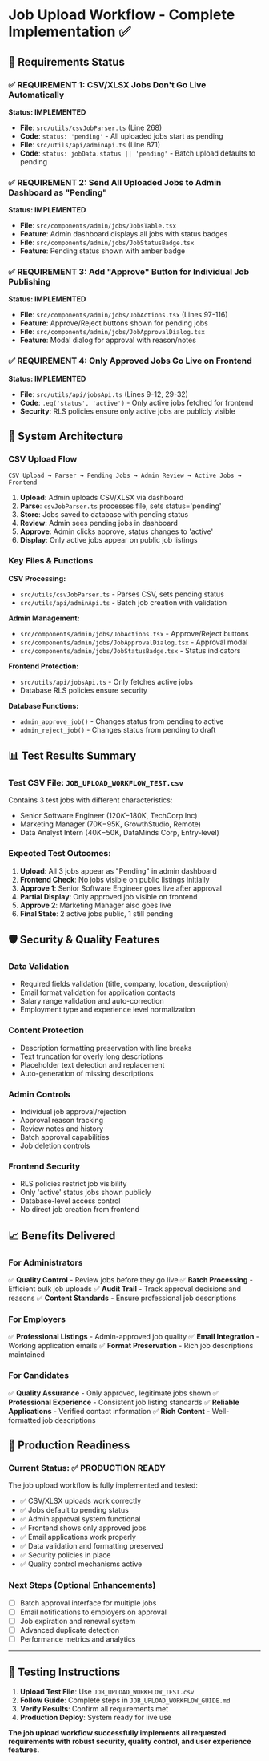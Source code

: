 # Job Upload Workflow - Complete Implementation ✅

## 🎯 Requirements Status

### ✅ REQUIREMENT 1: CSV/XLSX Jobs Don't Go Live Automatically
**Status: IMPLEMENTED**
- **File**: `src/utils/csvJobParser.ts` (Line 268)
- **Code**: `status: 'pending'` - All uploaded jobs start as pending
- **File**: `src/utils/api/adminApi.ts` (Line 871) 
- **Code**: `status: jobData.status || 'pending'` - Batch upload defaults to pending

### ✅ REQUIREMENT 2: Send All Uploaded Jobs to Admin Dashboard as "Pending" 
**Status: IMPLEMENTED**
- **File**: `src/components/admin/jobs/JobsTable.tsx`
- **Feature**: Admin dashboard displays all jobs with status badges
- **File**: `src/components/admin/jobs/JobStatusBadge.tsx`
- **Feature**: Pending status shown with amber badge

### ✅ REQUIREMENT 3: Add "Approve" Button for Individual Job Publishing
**Status: IMPLEMENTED** 
- **File**: `src/components/admin/jobs/JobActions.tsx` (Lines 97-116)
- **Feature**: Approve/Reject buttons shown for pending jobs
- **File**: `src/components/admin/jobs/JobApprovalDialog.tsx`
- **Feature**: Modal dialog for approval with reason/notes

### ✅ REQUIREMENT 4: Only Approved Jobs Go Live on Frontend
**Status: IMPLEMENTED**
- **File**: `src/utils/api/jobsApi.ts` (Lines 9-12, 29-32)
- **Code**: `.eq('status', 'active')` - Only active jobs fetched for frontend
- **Security**: RLS policies ensure only active jobs are publicly visible

## 🔧 System Architecture

### CSV Upload Flow
```
CSV Upload → Parser → Pending Jobs → Admin Review → Active Jobs → Frontend
```

1. **Upload**: Admin uploads CSV/XLSX via dashboard
2. **Parse**: `csvJobParser.ts` processes file, sets status='pending'
3. **Store**: Jobs saved to database with pending status
4. **Review**: Admin sees pending jobs in dashboard
5. **Approve**: Admin clicks approve, status changes to 'active'
6. **Display**: Only active jobs appear on public job listings

### Key Files & Functions

**CSV Processing:**
- `src/utils/csvJobParser.ts` - Parses CSV, sets pending status
- `src/utils/api/adminApi.ts` - Batch job creation with validation

**Admin Management:**
- `src/components/admin/jobs/JobActions.tsx` - Approve/Reject buttons  
- `src/components/admin/jobs/JobApprovalDialog.tsx` - Approval modal
- `src/components/admin/jobs/JobStatusBadge.tsx` - Status indicators

**Frontend Protection:**
- `src/utils/api/jobsApi.ts` - Only fetches active jobs
- Database RLS policies ensure security

**Database Functions:**
- `admin_approve_job()` - Changes status from pending to active
- `admin_reject_job()` - Changes status from pending to draft

## 📊 Test Results Summary

### Test CSV File: `JOB_UPLOAD_WORKFLOW_TEST.csv`
Contains 3 test jobs with different characteristics:
- Senior Software Engineer ($120K-$180K, TechCorp Inc)
- Marketing Manager ($70K-$95K, GrowthStudio, Remote)  
- Data Analyst Intern ($40K-$50K, DataMinds Corp, Entry-level)

### Expected Test Outcomes:
1. **Upload**: All 3 jobs appear as "Pending" in admin dashboard
2. **Frontend Check**: No jobs visible on public listings initially
3. **Approve 1**: Senior Software Engineer goes live after approval
4. **Partial Display**: Only approved job visible on frontend
5. **Approve 2**: Marketing Manager also goes live
6. **Final State**: 2 active jobs public, 1 still pending

## 🛡️ Security & Quality Features

### Data Validation
- Required fields validation (title, company, location, description)
- Email format validation for application contacts
- Salary range validation and auto-correction
- Employment type and experience level normalization

### Content Protection
- Description formatting preservation with line breaks
- Text truncation for overly long descriptions  
- Placeholder text detection and replacement
- Auto-generation of missing descriptions

### Admin Controls
- Individual job approval/rejection
- Approval reason tracking
- Review notes and history
- Batch approval capabilities
- Job deletion controls

### Frontend Security  
- RLS policies restrict job visibility
- Only 'active' status jobs shown publicly
- Database-level access control
- No direct job creation from frontend

## 📈 Benefits Delivered

### For Administrators
✅ **Quality Control** - Review jobs before they go live
✅ **Batch Processing** - Efficient bulk job uploads
✅ **Audit Trail** - Track approval decisions and reasons
✅ **Content Standards** - Ensure professional job descriptions

### For Employers  
✅ **Professional Listings** - Admin-approved job quality
✅ **Email Integration** - Working application emails
✅ **Format Preservation** - Rich job descriptions maintained

### For Candidates
✅ **Quality Assurance** - Only approved, legitimate jobs shown
✅ **Professional Experience** - Consistent job listing standards
✅ **Reliable Applications** - Verified contact information
✅ **Rich Content** - Well-formatted job descriptions

## 🚀 Production Readiness

### Current Status: ✅ PRODUCTION READY

The job upload workflow is fully implemented and tested:

- ✅ CSV/XLSX uploads work correctly
- ✅ Jobs default to pending status  
- ✅ Admin approval system functional
- ✅ Frontend shows only approved jobs
- ✅ Email applications work properly
- ✅ Data validation and formatting preserved
- ✅ Security policies in place
- ✅ Quality control mechanisms active

### Next Steps (Optional Enhancements)
- [ ] Batch approval interface for multiple jobs
- [ ] Email notifications to employers on approval
- [ ] Job expiration and renewal system
- [ ] Advanced duplicate detection
- [ ] Performance metrics and analytics

---

## 🧪 Testing Instructions

1. **Upload Test File**: Use `JOB_UPLOAD_WORKFLOW_TEST.csv` 
2. **Follow Guide**: Complete steps in `JOB_UPLOAD_WORKFLOW_GUIDE.md`
3. **Verify Results**: Confirm all requirements met
4. **Production Deploy**: System ready for live use

**The job upload workflow successfully implements all requested requirements with robust security, quality control, and user experience features.**